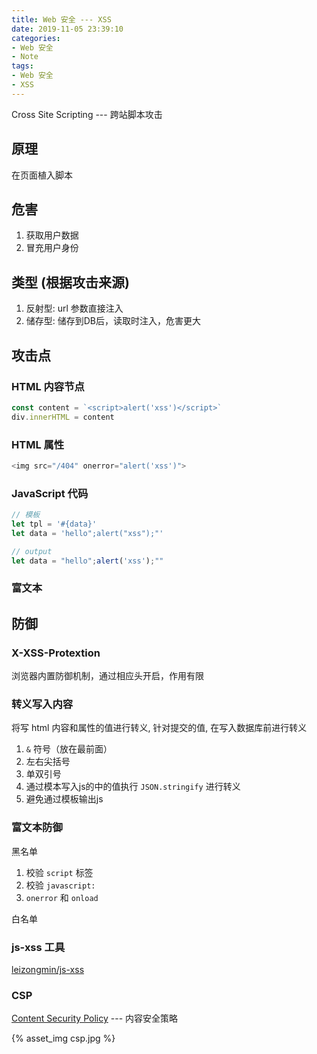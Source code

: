 ```yaml
---
title: Web 安全 --- XSS
date: 2019-11-05 23:39:10
categories:
- Web 安全
- Note
tags: 
- Web 安全
- XSS
---
```


Cross Site Scripting --- 跨站脚本攻击

## 原理

在页面植入脚本

## 危害

1. 获取用户数据
2. 冒充用户身份

## 类型 (根据攻击来源)

1. 反射型: url 参数直接注入
2. 储存型: 储存到DB后，读取时注入，危害更大

## 攻击点

### HTML 内容节点

```javascript
const content = `<script>alert('xss')</script>`
div.innerHTML = content
```

### HTML 属性

```javascript
<img src="/404" onerror="alert('xss')">
```

### JavaScript 代码

```javascript
// 模板
let tpl = '#{data}'
let data = 'hello";alert("xss");"'

// output
let data = "hello";alert('xss');""
```

### 富文本

## 防御

### X-XSS-Protextion

浏览器内置防御机制，通过相应头开启，作用有限

### 转义写入内容

将写 html 内容和属性的值进行转义, 针对提交的值, 在写入数据库前进行转义

1. `&` 符号（放在最前面）
2. 左右尖括号
3. 单双引号
4. 通过模本写入js的中的值执行 `JSON.stringify` 进行转义
5. 避免通过模板输出js

### 富文本防御

黑名单

1. 校验 `script` 标签
2. 校验 `javascript:`
3. `onerror` 和 `onload`

白名单

### js-xss 工具

[leizongmin/js-xss](https://github.com/leizongmin/js-xss)

### CSP

[Content Security Policy](https://developer.mozilla.org/zh-CN/docs/Web/HTTP/Headers/Content-Security-Policy) --- 内容安全策略

{% asset_img csp.jpg %}
